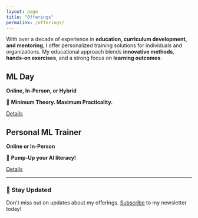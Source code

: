 ```yaml
---
layout: page
title: "Offerings"
permalink: /offerings/
---
```


With over a decade of experience in **education, curriculum development, and mentoring**, 
I offer personalized training solutions for individuals and organizations. 
My educational approach blends **innovative methods**, **hands-on exercises**, 
and a strong focus on **learning outcomes**. 


<div class="campaign-container">
  <div class="campaign-card">
    <div class="campaign-card-content">
      <h2 class="campaign-title">ML Day</h2>
      <p class="campaign-details">
       <strong>Online, In-Person, or Hybrid</strong> <br>
      </p>
      <p class="campaign-features">
        🚀 <strong>Minimum Theory. Maximum Practicality.</strong> 
      </p>
      <a href="{{ site.baseurl }}/aml-day/" class="campaign-btn">Details</a>
    </div>
  </div>

  <div class="campaign-card">
    <div class="campaign-card-content">
      <h2 class="campaign-title">Personal ML Trainer</h2>
      <p class="campaign-details">
        <strong>Online or In-Person</strong> <br>
      </p>
      <p class="campaign-features">
        🚀 <strong>Pump-Up your AI literacy!</strong> 
      </p>
      <a href="{{ site.baseurl }}/personal-ml-coach/" class="campaign-btn">Details</a>
    </div>
  </div>
</div>

---

### 📢 **Stay Updated**
Don't miss out on updates about my offerings. [Subscribe](https://forms.gle/ynW3ge87es84SXdN6) to my newsletter today!


